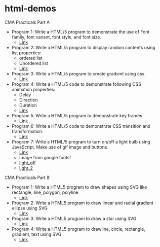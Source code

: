 # html-demos

CMA Practicals Part A
- Program 1: Write a HTML/5 program to demonstrate the use of Font family, font variant, font style, and font size. 
    - [Link](prg1)
- Program 2: Write a HTML/5 program to display random contents using list properties:
    - ordered list
    - Unordered list
    - [Link](prg2)
- Program 3: Write a HTML/5 program to create gradient using css.
    - [Link](prg3)
- Program 4: Write a HTML/5 code to demonstrate following CSS animation properties:
    - Delay
    - Direction
    - Duration
    - [Link](prg4)
- Program 5: Write a HTML/5 program to demonstrate key frames
    - [Link](prg5)
- Program 6: Write a HTML/5 code to demonstrate CSS transition and transformation.
    - [Link](prg6)
- Program 7: Write a HTML/5 program to turn on/off a light bulb using JavaScript. Make use of gif image and buttons.
    - [Link](prg7)
    - Image from google fonts!
    - [light_off](https://fonts.google.com/icons?selected=Material+Symbols+Outlined:light_off:FILL@0;wght@400;GRAD@0;opsz@40&icon.query=bulb&icon.size=42&icon.color=%231f1f1f)
    - [light_2](https://fonts.google.com/icons?selected=Material+Symbols+Outlined:lightbulb_2:FILL@0;wght@400;GRAD@0;opsz@40&icon.query=bulb&icon.size=42&icon.color=%231f1f1f)

CMA Practicals Part B
- Program 1: Write a HTML5 program to draw shapes using SVG like rectangle, line, polygon, polyline
    - [Link](partb/prg1)
- Program 2: Write a HTML5 program to draw linear and radial gradient ellipse using SVG
    - [Link](partb/prg2)
- Program 3: Write a HTML5 program to draw a star using SVG
    - [Link](partb/prg3)
- Program 4: Write a HTML5 program to drawline, circle, rectangle, gradient, text using SVG
    - [Link](partb/prg4)